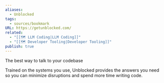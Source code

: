 ```yaml
---
aliases:
  - Unblocked
tags:
  - sources/bookmark
URL: https://getunblocked.com/
related:
  - "[[🗺️ LLM Coding|LLM Coding]]"
  - "[[🗺️ Developer Tooling|Developer Tooling]]"
publish: true
---
```


The best way to talk to your codebase

Trained on the systems you use, Unblocked provides the answers you need so you can minimize disruptions and spend more time writing code.